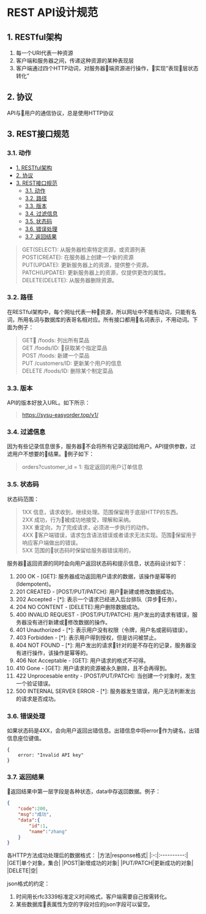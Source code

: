 # REST API设计规范

## 1. RESTful架构
1. 每一个URI代表一种资源
1. 客户端和服务器之间，传递这种资源的某种表现层
1. 客户端通过四个HTTP动词，对服务器端资源进行操作，实现“表现层状态转化”

## 2. 协议
API与用户的通信协议，总是使用HTTP协议

## 3. REST接口规范
### 3.1. 动作
<!-- TOC depthFrom:2 -->

- [1. RESTful架构](#1-restful架构)
- [2. 协议](#2-协议)
- [3. REST接口规范](#3-rest接口规范)
    - [3.1. 动作](#31-动作)
    - [3.2. 路径](#32-路径)
    - [3.3. 版本](#33-版本)
    - [3.4. 过滤信息](#34-过滤信息)
    - [3.5. 状态码](#35-状态码)
    - [3.6. 错误处理](#36-错误处理)
    - [3.7. 返回结果](#37-返回结果)

<!-- /TOC -->
> GET(SELECT): 从服务器检索特定资源，或资源列表</br>
> POST(CREATE): 在服务器上创建一个新的资源</br>
> PUT(UPDATE): 更新服务器上的资源，提供整个资源。</br>
> PATCH(UPDATE): 更新服务器上的资源，仅提供更改的属性。</br>
> DELETE(DELETE): 从服务器删除资源。</br>

### 3.2. 路径
在RESTful架构中，每个网址代表一种资源，所以网址中不能有动词，只能有名词，所用名词与数据库的表哥名相对应。所有接口都用名词表示，不用动词。下面为例子：
> GET /foods: 列出所有菜品</br>
> GET /foods/ID: 获取某个指定菜品</br>
> POST /foods: 新建一个菜品</br>
> PUT /customers/ID: 更新某个用户的信息</br>
> DELETE /foods/ID: 删除某个制定菜品</br>

### 3.3. 版本
API的版本好放入URL。如下所示：
> https://sysu-easyorder.top/v1/

### 3.4. 过滤信息
因为有些记录信息很多，服务器不会将所有记录返回给用户。API提供参数，过滤用户不想要的结果。例子如下：
> orders?customer_id = 1: 指定返回的用户订单信息

### 3.5. 状态码
状态码范围：
> 1XX 信息，请求收到，继续处理。范围保留用于底层HTTP的东西。</br>
> 2XX 成功，行为被成功地接受，理解和采纳。</br>
> 3XX 重定向，为了完成请求，必须进一步执行的动作。</br>
> 4XX 客户端错误，请求包含语法错误或者请求无法实现。范围保留用于响应客户端做出的错误。</br>
> 5XX 范围的状态码时保留给服务器错误用的，</br>

服务器返回资源的同时会向用户返回状态码和提示信息，状态码设计如下：
1. 200 OK - [GET]: 服务器成功返回用户请求的数据，该操作是幂等的(Idempotent)。
1. 201 CREATED - [POST/PUT/PATCH]: 用户新建或修改数据成功。
1. 202 Accepted - [*]: 表示一个请求已经进入后台排队（异步任务）。
1. 204 NO CONTENT - [DELETE]:用户删除数据成功。
1. 400 INVALID REQUEST - [POST/PUT/PATCH]: 用户发出的请求有错误，服务器没有进行新建或修改数据的操作。
1. 401 Unauthorized - [*]: 表示用户没有权限（令牌，用户名或密码错误）。
1. 403 Forbidden - [*]: 表示用户得到授权，但是访问被禁止。
1. 404 NOT FOUND - [*]: 用户发出的请求针对的是不存在的记录，服务器没有进行操作，该操作是幂等的。
1. 406 Not Acceptable - [GET]: 用户请求的格式不可得。
1. 410 Gone - [GET]: 用户请求的资源被永久删除，且不会再得到。
1. 422 Unprocesable entity - [POST/PUT/PATCH]: 当创建一个对象时，发生一个验证错误。
1. 500 INTERNAL SERVER ERROR - [*]: 服务器发生错误，用户无法判断发出的请求是否成功。

### 3.6. 错误处理
如果状态码是4XX，会向用户返回出错信息。出错信息中将error作为键名，出错信息座位键值。
```http
{
    error: "Invalid API key"
}
```
### 3.7. 返回结果
返回结果中第一层字段是各种状态，data中存返回数据。例子：
```json
{
    "code":200,
    "msg":"成功",
    "data":{
        "id":1,
        "name":"zhang"
    }
}
```

各HTTP方法成功处理后的数据格式：
|方法|response格式|
|:-:|:----------:|
|GET|单个对象，集合|
|POST|新增成功的对象|
|PUT/PATCH|更新成功的对象|
|DELETE|空|

json格式的约定：
1. 时间用长rfc3339标准定义时间格式，客户端需要自己按需转化。
1. 某些数据库表属性为空的字段对应的json字段可以留空。